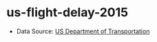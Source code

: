 # us-flight-delay-2015
- Data Source: [US Department of Transportation](https://www.kaggle.com/datasets/usdot/flight-delays?select=flights.csv)
